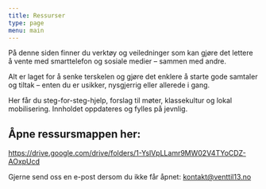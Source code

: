 ```yaml
---
title: Ressurser 
type: page
menu: main
---
```

På denne siden finner du verktøy og veiledninger som kan gjøre det lettere å vente med smarttelefon og sosiale medier – sammen med andre.

Alt er laget for å senke terskelen og gjøre det enklere å starte gode samtaler og tiltak – enten du er usikker, nysgjerrig eller allerede i gang.

Her får du steg-for-steg-hjelp, forslag til møter, klassekultur og lokal mobilisering. Innholdet oppdateres og fylles på jevnlig.

## Åpne ressursmappen her: 
https://drive.google.com/drive/folders/1-YslVpLLamr9MW02V4TYoCDZ-AOxpUcd 

Gjerne send oss en e-post dersom du ikke får åpnet: kontakt@venttil13.no

